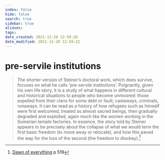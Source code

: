 ```yaml
---
index: false
hide: false
search: true
sidebar: true
aliases:
tags:
date_created: 2021-12-28 12:59:20
date_modified: 2021-12-28 12:59:22
---
```


# pre-servile institutions

> The shorter version of Steiner’s doctoral work, which does survive, focuses on what he calls ‘pre-servile institutions’. Poignantly, given his own life story, it is a study of what happens in different cultural and historical situations to people who become unmoored: those expelled from their clans for some debt or fault; castaways, criminals, runaways. It can be read as a history of how refugees such as himself were first welcomed, treated as almost sacred beings, then gradually degraded and exploited, again much like the women working in the Sumerian temple factories. In essence, the story told by Steiner appears to be precisely about the collapse of what we would term the first basic freedom (to move away or relocate), and how this paved the way for the loss of the second (the freedom to disobey).[^1]

[^1]: [Dawn of everything](dawn_of_everything_graeber_wengrow.md) p 519